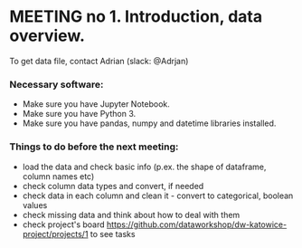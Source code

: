 <h1> MEETING no 1. Introduction, data overview.</h1>

To get data file, contact Adrian (slack: @Adrjan)

<h3> Necessary software:</h3>

+ Make sure you have Jupyter Notebook.
+ Make sure you have Python 3.
+ Make sure you have pandas, numpy and datetime libraries installed.

<h3> Things to do before the next meeting:</h3>

+ load the data and check basic info (p.ex. the shape of dataframe, column names etc)
+ check column data types and convert, if needed
+ check data in each column and clean it - convert to categorical, boolean values
+ check missing data and think about how to deal with them
+ check project's board https://github.com/dataworkshop/dw-katowice-project/projects/1 to see tasks
